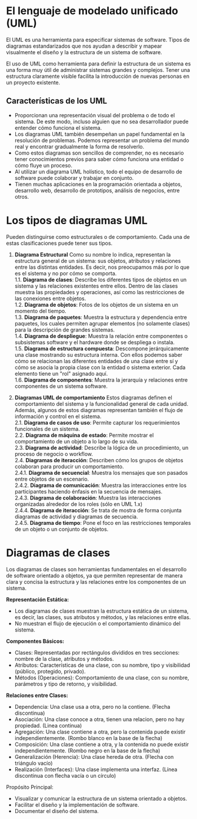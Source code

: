 # El lenguaje de modelado unificado (UML)

El UML es una herramienta para especificar sistemas de software. Tipos de diagramas estandarizados que nos ayudan a describir y mapear visualmente el diseño y la estructura de un sistema de software.  

El uso de UML como herramienta para definir la estructura de un sistema es una forma muy útil de administrar sistemas grandes y complejos. Tener una estructura claramente visible facilita la introducción de nuevas personas en un proyecto existente.  

## Características de los UML
- Proporcionan una representación visual del problema o de todo el sistema. De este modo, incluso alguien que no sea desarrollador puede entender cómo funciona el sistema.  
- Los diagramas UML también desempeñan un papel fundamental en la resolución de problemas. Podemos representar un problema del mundo real y encontrar gradualmente la forma de resolverlo.  
- Como estos diagramas son sencillos de comprender, no es necesario tener conocimientos previos para saber cómo funciona una entidad o cómo fluye un proceso.  
- Al utilizar un diagrama UML holístico, todo el equipo de desarrollo de software puede colaborar y trabajar en conjunto.  
- Tienen muchas aplicaciones en la programación orientada a objetos, desarrollo web, desarrollo de prototipos, análisis de negocios, entre otros.  

# Los tipos de diagramas UML
Pueden distinguirse como estructurales o de comportamiento. Cada una de estas clasificaciones puede tener sus tipos.
1. **Diagrama Estructural**
Como su nombre lo indica, representan la estructura general de un sistema: sus objetos, atributos y relaciones entre las distintas entidades. Es decir, nos preocupamos más por lo que es el sistema y no por cómo se comporta.  
    1.1. **Diagrama de clases**: Describe los diferentes tipos de objetos en un sistema y las relaciones existentes entre ellos. Dentro de las clases muestra las propiedades y operaciones, así como las restricciones de las conexiones entre objetos.  
    1.2. **Diagrama de objetos**: Fotos de los objetos de un sistema en un momento del tiempo.  
    1.3. **Diagrama de paquetes**: Muestra la estructura y dependencia entre paquetes, los cuales permiten agrupar elementos (no solamente clases) para la descripción de grandes sistemas.  
    1.4. **Diagrama de despliegue**: Muestra la relación entre componentes o subsistemas software y el hardware donde se despliega o instala.  
    1.5. **Diagrama de estructura compuesta**: Descompone jerárquicamente una clase mostrando su estructura interna. Con ellos podemos saber cómo se relacionan las diferentes entidades de una clase entre sí y cómo se asocia la propia clase con la entidad o sistema exterior. Cada elemento tiene un "rol" asignado aquí.    
    1.6. **Diagrama de componentes**: Muestra la jerarquía y relaciones entre componentes de un sistema software.  

2. **Diagramas UML de comportamiento**
Estos diagramas definen el comportamiento del sistema y la funcionalidad general de cada unidad. Además, algunos de estos diagramas representan también el flujo de información y control en el sistema.  
   2.1. **Diagrama de casos de uso**: Permite capturar los requerimientos funcionales de un sistema.  
   2.2. **Diagrama de máquina de estado**: Permite mostrar el comportamiento de un objeto a lo largo de su vida.  
   2.3. **Diagrama de actividad**: Describe la lógica de un procedimiento, un proceso de negocio o workflow.  
   2.4. **Diagramas de iteracción**:  Describen cómo los grupos de objetos colaboran para producir un comportamiento.  
      2.4.1. **Diagrama de secuencial**: Muestra los mensajes que son pasados entre objetos de un escenario.  
      2.4.2. **Diagrama de comunicación**: Muestra las interacciones entre los participantes haciendo énfasis en la secuencia de mensajes.  
      2.4.3. **Diagrama de colaboración**: Muestra las interacciones organizadas alrededor de los roles (sólo en UML 1.x)  
      2.4.4. **Diagrama de iteracción**: Se trata de mostra de forma conjunta diagramas de actividad y diagramas de secuencia.  
      2.4.5. **Diagrama de tiempo**: Pone el foco en las restricciones temporales de un objeto o un conjunto de objetos.  

# Diagramas de clases

Los diagramas de clases son herramientas fundamentales en el desarrollo de software orientado a objetos, ya que permiten representar de manera clara y concisa la estructura y las relaciones entre los componentes de un sistema.  

**Representación Estática:**  
- Los diagramas de clases muestran la estructura estática de un sistema, es decir, las clases, sus atributos y métodos, y las relaciones entre ellas.  
- No muestran el flujo de ejecución o el comportamiento dinámico del sistema.  

**Componentes Básicos:**  
- Clases: Representadas por rectángulos divididos en tres secciones: nombre de la clase, atributos y métodos.  
- Atributos: Características de una clase, con su nombre, tipo y visibilidad (público, protegido, privado).  
- Métodos (Operaciones): Comportamiento de una clase, con su nombre, parámetros y tipo de retorno, y visibilidad.  

**Relaciones entre Clases:**  
- Dependencia: Una clase usa a otra, pero no la contiene. (Flecha discontinua)  
- Asociación: Una clase conoce a otra, tienen una relacion, pero no hay propiedad. (Linea continua)  
- Agregación: Una clase contiene a otra, pero la contenida puede existir independientemente. (Rombo blanco en la base de la flecha)  
- Composición: Una clase contiene a otra, y la contenida no puede existir independientemente. (Rombo negro en la base de la flecha)  
- Generalización (Herencia): Una clase hereda de otra. (Flecha con triángulo vacío)  
- Realización (Interfaces): Una clase implementa una interfaz. (Línea discontinua con flecha vacía o un círculo)  

Propósito Principal:  
- Visualizar y comunicar la estructura de un sistema orientado a objetos.  
- Facilitar el diseño y la implementación de software.  
- Documentar el diseño del sistema.  
